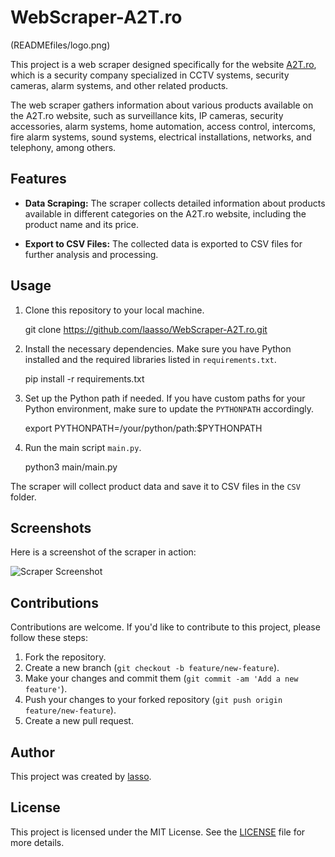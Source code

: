 # WebScraper-A2T.ro

(READMEfiles/logo.png)

This project is a web scraper designed specifically for the website [A2T.ro](https://www.a2t.ro/), which is a security company specialized in CCTV systems, security cameras, alarm systems, and other related products.

The web scraper gathers information about various products available on the A2T.ro website, such as surveillance kits, IP cameras, security accessories, alarm systems, home automation, access control, intercoms, fire alarm systems, sound systems, electrical installations, networks, and telephony, among others.

## Features

- **Data Scraping:** The scraper collects detailed information about products available in different categories on the A2T.ro website, including the product name and its price.

- **Export to CSV Files:** The collected data is exported to CSV files for further analysis and processing.

## Usage

1. Clone this repository to your local machine.

    git clone https://github.com/laasso/WebScraper-A2T.ro.git


2. Install the necessary dependencies. Make sure you have Python installed and the required libraries listed in `requirements.txt`.

    pip install -r requirements.txt


3. Set up the Python path if needed. If you have custom paths for your Python environment, make sure to update the `PYTHONPATH` accordingly.

    export PYTHONPATH=/your/python/path:$PYTHONPATH


4. Run the main script `main.py`.

    python3 main/main.py


The scraper will collect product data and save it to CSV files in the `CSV` folder.

## Screenshots

Here is a screenshot of the scraper in action:

![Scraper Screenshot](screenshots/scraper_screenshot.png)

## Contributions

Contributions are welcome. If you'd like to contribute to this project, please follow these steps:

1. Fork the repository.
2. Create a new branch (`git checkout -b feature/new-feature`).
3. Make your changes and commit them (`git commit -am 'Add a new feature'`).
4. Push your changes to your forked repository (`git push origin feature/new-feature`).
5. Create a new pull request.

## Author

This project was created by [lasso](https://github.com/laasso).

## License

This project is licensed under the MIT License. See the [LICENSE](LICENSE) file for more details.
